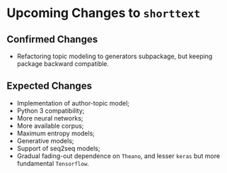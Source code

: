 Upcoming Changes to `shorttext`
===============================

Confirmed Changes
-----------------

* Refactoring topic modeling to generators subpackage, but keeping package backward compatible.

Expected Changes
----------------

* Implementation of author-topic model;
* Python 3 compatibility;
* More neural networks;
* More available corpus;
* Maximum entropy models;
* Generative models;
* Support of seq2seq models;
* Gradual fading-out dependence on `Theano`, and lesser `keras` but more fundamental `Tensorflow`.